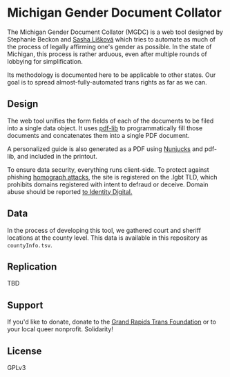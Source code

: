 # Michigan Gender Document Collator

The Michigan Gender Document Collator (MGDC) is a web tool designed by Stephanie Beckon and [Sasha Lišková](https://sverona.dev) which tries to automate as much of the process of legally affirming one's gender as possible. In the state of Michigan, this process is rather arduous, even after multiple rounds of lobbying for simplification.

Its methodology is documented here to be applicable to other states. Our goal is to spread almost-fully-automated trans rights as far as we can.

## Design
The web tool unifies the form fields of each of the documents to be filed into a single data object. It uses [pdf-lib](https://pdf-lib.js.org/) to programmatically fill those documents and concatenates them into a single PDF document.

A personalized guide is also generated as a PDF using [Nunjucks](https://mozilla.github.io/nunjucks/) and pdf-lib, and included in the printout.

To ensure data security, everything runs client-side. To protect against phishing [homograph attacks](https://en.wikipedia.org/wiki/IDN_homograph_attack), the site is registered on the .lgbt TLD, which prohibits domains registered with intent to defraud or deceive. Domain abuse should be reported [to Identity Digital.](https://identity.digital/policies/report-abuse/)

## Data
In the process of developing this tool, we gathered court and sheriff locations at the county level. This data is available in this repository as `countyInfo.tsv`.

## Replication
TBD

## Support
If you'd like to donate, donate to the [Grand Rapids Trans Foundation](https://grtransfoundation.org) or to your local queer nonprofit. Solidarity!

## License
GPLv3
